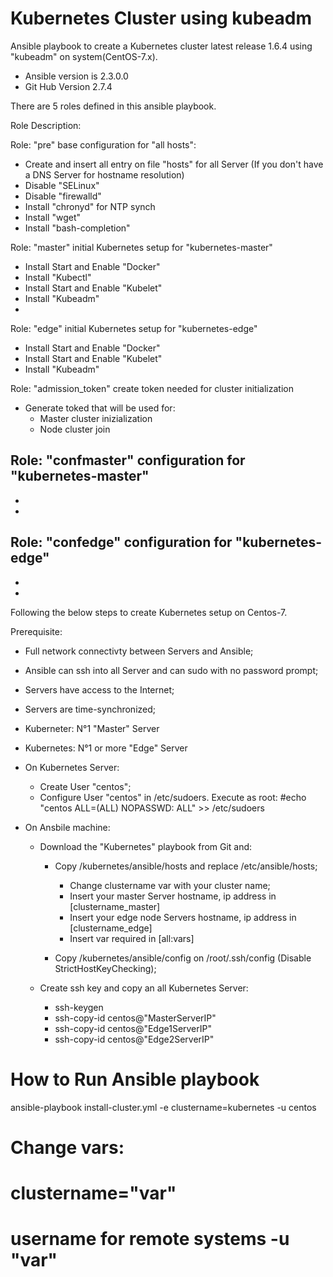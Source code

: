# Kubernetes Cluster using kubeadm

Ansible playbook to create a Kubernetes cluster latest release 1.6.4 using "kubeadm" on system(CentOS-7.x). 
- Ansible version is 2.3.0.0
- Git Hub Version 2.7.4

There are 5 roles defined in this ansible playbook.

Role Description:

Role: "pre" 
base configuration for "all hosts":
  - Create and insert all entry on file "hosts" for all Server (If you don't have a DNS Server for hostname resolution) 
  - Disable "SELinux"
  - Disable "firewalld"
  - Install "chronyd" for NTP synch
  - Install "wget"
  - Install "bash-completion"

Role: "master" 
initial Kubernetes setup for "kubernetes-master" 
  - Install Start and Enable "Docker"
  - Install "Kubectl"
  - Install Start and Enable "Kubelet"
  - Install "Kubeadm"
  - 
  
Role: "edge" 
initial Kubernetes setup for "kubernetes-edge"
  - Install Start and Enable "Docker"
  - Install Start and Enable "Kubelet"
  - Install "Kubeadm" 
  
Role: "admission_token"
create token needed for cluster initialization
  - Generate toked that will be used for:
    - Master cluster inizialization
    - Node cluster join
  
Role: "confmaster" 
configuration for "kubernetes-master"
  -
  -
  -
  
Role: "confedge" 
configuration for "kubernetes-edge"
  -
  -
  -
  
Following the below steps to create Kubernetes setup on Centos-7.

Prerequisite: 
  - Full network connectivty between Servers and Ansible;
  - Ansible can ssh into all Server and can sudo with no password prompt;
  - Servers have access to the Internet;
  - Servers are time-synchronized;

  - Kuberneter: N°1 "Master" Server
  - Kubernetes: N°1 or more "Edge" Server
  
  - On Kubernetes Server:
    - Create User "centos";
    - Configure User "centos" in /etc/sudoers. Execute as root:
      #echo "centos  ALL=(ALL)       NOPASSWD: ALL" >> /etc/sudoers

  - On Ansbile machine:
    - Download the "Kubernetes" playbook from Git and: 
      - Copy /kubernetes/ansible/hosts and replace /etc/ansible/hosts;
        - Change clustername var with your cluster name;
        - Insert your master Server hostname, ip address in [clustername_master]
        - Insert your edge node Servers hostname, ip address in [clustername_edge]
        - Insert var required in [all:vars]
        
      - Copy /kubernetes/ansible/config on /root/.ssh/config (Disable StrictHostKeyChecking); 
  
    - Create ssh key and copy an all Kubernetes Server:
      - ssh-keygen
      - ssh-copy-id centos@"MasterServerIP"
      - ssh-copy-id centos@"Edge1ServerIP"
      - ssh-copy-id centos@"Edge2ServerIP"


# How to Run Ansible playbook
ansible-playbook install-cluster.yml -e clustername=kubernetes -u centos
# Change vars:
# clustername="var"
# username for remote systems -u "var" 
